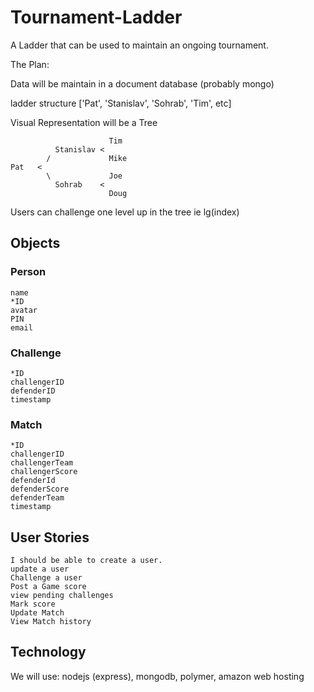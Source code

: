 # Tournament-Ladder
A Ladder that can be used to maintain an ongoing tournament.

The Plan:

Data will be maintain in a document database (probably mongo)

ladder structure
['Pat', 'Stanislav', 'Sohrab', 'Tim', etc]

Visual Representation will be a Tree

```
                      Tim
          Stanislav <   
        /             Mike
Pat   <            
        \             Joe
          Sohrab    <
                      Doug
```                   
Users can challenge one level up in the tree ie lg(index)
                      
## Objects

### Person
```
name
*ID
avatar
PIN
email
```
### Challenge
```
*ID
challengerID
defenderID
timestamp
```
### Match
```
*ID
challengerID
challengerTeam
challengerScore
defenderId
defenderScore
defenderTeam
timestamp
```
## User Stories
```
I should be able to create a user.
update a user
Challenge a user
Post a Game score
view pending challenges
Mark score
Update Match
View Match history
```
## Technology

We will use: nodejs (express), mongodb, polymer, amazon web hosting
